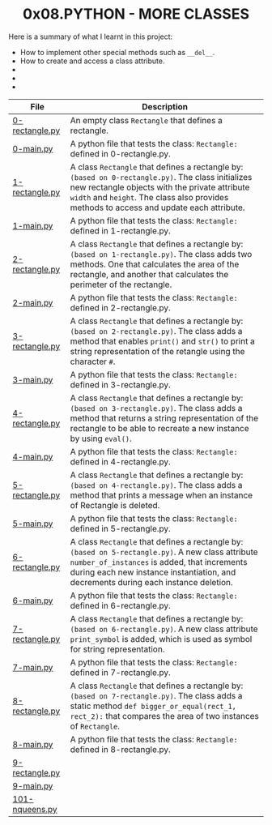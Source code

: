 <h1 align="center">0x08.PYTHON - MORE CLASSES</h1>

Here is a summary of what I learnt in this project: 
<ul>
<li>How to implement other special methods such as <code>&#95;&#95;del&#95;&#95;</code>.</li>
<li>How to create and access a class attribute.</li>
<li></li>
<li></li>
<li></li>
</ul>

|File|Description|
|--|--|
|[0-rectangle.py](https://github.com/GM-Samuelstein/alx-higher_level_programming/blob/master/0x08-python-more_classes/0-rectangle.py)|An  empty class <code>Rectangle</code> that defines a rectangle.|
|[0-main.py](https://github.com/GM-Samuelstein/alx-higher_level_programming/blob/master/0x08-python-more_classes/0-main.py)|A python file that tests the class: <code>Rectangle:</code> defined in 0-rectangle.py.|
|[1-rectangle.py](https://github.com/GM-Samuelstein/alx-higher_level_programming/blob/master/0x08-python-more_classes/1-rectangle.py)|A class <code>Rectangle</code> that defines a rectangle by: <code>(based on 0-rectangle.py)</code>. The class initializes new rectangle objects with the private attribute <code>width</code> and <code>height</code>. The class also provides methods to access and update each attribute.|
|[1-main.py](https://github.com/GM-Samuelstein/alx-higher_level_programming/blob/master/0x08-python-more_classes/1-main.py)|A python file that tests the class: <code>Rectangle:</code> defined in 1-rectangle.py.|
|[2-rectangle.py](https://github.com/GM-Samuelstein/alx-higher_level_programming/blob/master/0x08-python-more_classes/2-rectangle.py)|A class <code>Rectangle</code> that defines a rectangle by: <code>(based on 1-rectangle.py)</code>. The class adds two methods. One that calculates the area of the rectangle, and another that calculates the perimeter of the rectangle.|
|[2-main.py](https://github.com/GM-Samuelstein/alx-higher_level_programming/blob/master/0x08-python-more_classes/2-main.py)|A python file that tests the class: <code>Rectangle:</code> defined in 2-rectangle.py.|
|[3-rectangle.py](https://github.com/GM-Samuelstein/alx-higher_level_programming/blob/master/0x08-python-more_classes/3-rectangle.py)|A class <code>Rectangle</code> that defines a rectangle by: <code>(based on 2-rectangle.py)</code>. The class adds a method that enables <code>print()</code> and <code>str()</code> to print a string representation of the retangle using the character <code>#</code>.|
|[3-main.py](https://github.com/GM-Samuelstein/alx-higher_level_programming/blob/master/0x08-python-more_classes/3-main.py)|A python file that tests the class: <code>Rectangle:</code> defined in 3-rectangle.py.|
|[4-rectangle.py](https://github.com/GM-Samuelstein/alx-higher_level_programming/blob/master/0x08-python-more_classes/4-rectangle.py)|A class <code>Rectangle</code> that defines a rectangle by: <code>(based on 3-rectangle.py)</code>. The class adds a method that returns a string representation of the rectangle to be able to recreate a new instance by using <code>eval()</code>.|
|[4-main.py](https://github.com/GM-Samuelstein/alx-higher_level_programming/blob/master/0x08-python-more_classes/4-main.py)|A python file that tests the class: <code>Rectangle:</code> defined in 4-rectangle.py.|
|[5-rectangle.py](https://github.com/GM-Samuelstein/alx-higher_level_programming/blob/master/0x08-python-more_classes/5-rectangle.py)|A class <code>Rectangle</code> that defines a rectangle by: <code>(based on 4-rectangle.py)</code>. The class adds a method that prints a message when an instance of Rectangle is deleted.|
|[5-main.py](https://github.com/GM-Samuelstein/alx-higher_level_programming/blob/master/0x08-python-more_classes/5-main.py)|A python file that tests the class: <code>Rectangle:</code> defined in 5-rectangle.py.|
|[6-rectangle.py](https://github.com/GM-Samuelstein/alx-higher_level_programming/blob/master/0x08-python-more_classes/6-rectangle.py)|A class <code>Rectangle</code> that defines a rectangle by: <code>(based on 5-rectangle.py)</code>. A new class attribute <code>number_of_instances</code> is added, that increments during each new instance instantiation, and decrements during each instance deletion.|
|[6-main.py](https://github.com/GM-Samuelstein/alx-higher_level_programming/blob/master/0x08-python-more_classes/6-main.py)|A python file that tests the class: <code>Rectangle:</code> defined in 6-rectangle.py.|
|[7-rectangle.py](https://github.com/GM-Samuelstein/alx-higher_level_programming/blob/master/0x08-python-more_classes/7-rectangle.py)|A class <code>Rectangle</code> that defines a rectangle by: <code>(based on 6-rectangle.py)</code>.  A new class attribute <code>print_symbol</code> is added, which is used as symbol for string representation.|
|[7-main.py](https://github.com/GM-Samuelstein/alx-higher_level_programming/blob/master/0x08-python-more_classes/7-main.py)|A python file that tests the class: <code>Rectangle:</code> defined in 7-rectangle.py.|
|[8-rectangle.py](https://github.com/GM-Samuelstein/alx-higher_level_programming/blob/master/0x08-python-more_classes/8-rectangle.py)|A class <code>Rectangle</code> that defines a rectangle by: <code>(based on 7-rectangle.py)</code>. The class adds a static method <code>def bigger_or_equal(rect_1, rect_2):</code> that compares the area of two instances of <code>Rectangle</code>.|
|[8-main.py](https://github.com/GM-Samuelstein/alx-higher_level_programming/blob/master/0x08-python-more_classes/8-main.py)|A python file that tests the class: <code>Rectangle:</code> defined in 8-rectangle.py.|
|[9-rectangle.py](https://github.com/GM-Samuelstein/alx-higher_level_programming/blob/master/0x08-python-more_classes/9-rectangle.py)||
|[9-main.py](https://github.com/GM-Samuelstein/alx-higher_level_programming/blob/master/0x08-python-more_classes/9-main.py)||
|[101-nqueens.py](https://github.com/GM-Samuelstein/alx-higher_level_programming/blob/master/0x08-python-more_classes/101-nqueens.py)||
